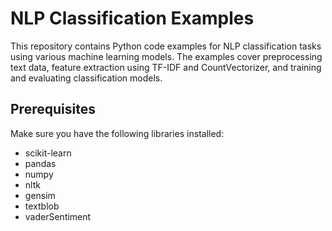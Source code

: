 # NLP Classification Examples

This repository contains Python code examples for NLP classification tasks using various machine learning models. The examples cover preprocessing text data, feature extraction using TF-IDF and CountVectorizer, and training and evaluating classification models.

## Prerequisites

Make sure you have the following libraries installed:

- scikit-learn
- pandas
- numpy
- nltk
- gensim
- textblob
- vaderSentiment
